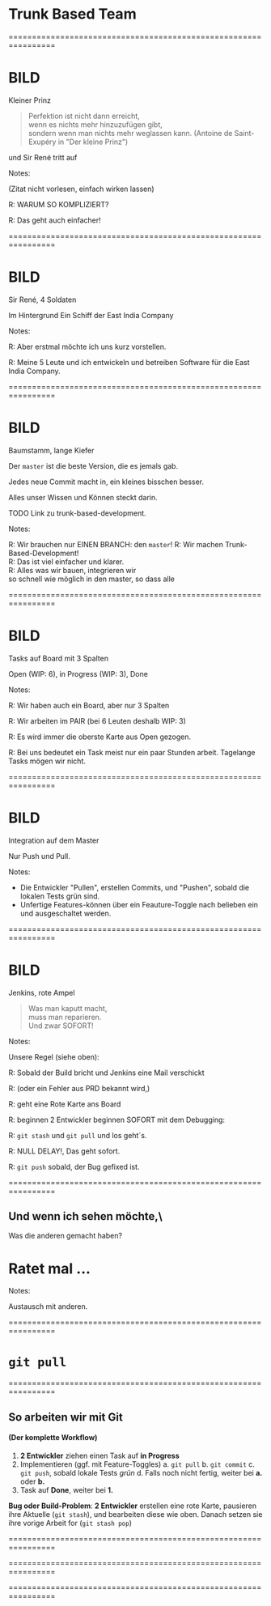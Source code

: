 

# Trunk Based Team


================================================================


# BILD

Kleiner Prinz 

> Perfektion ist nicht dann erreicht, \
> wenn es nichts mehr hinzuzufügen gibt, \
> sondern wenn man nichts mehr weglassen kann.
> (Antoine de Saint-Exupéry in "Der kleine Prinz")

und Sir René tritt auf

Notes:

(Zitat nicht vorlesen, einfach wirken lassen)

R: WARUM SO KOMPLIZIERT?

R: Das geht auch einfacher!


================================================================



# BILD

Sir René, 4 Soldaten 

Im Hintergrund Ein Schiff der East India Company

Notes:

R: Aber erstmal möchte ich uns kurz vorstellen.

R: Meine 5 Leute und ich entwickeln und
betreiben Software für die East India Company.


================================================================


# BILD

Baumstamm, lange Kiefer

Der `master` ist die beste Version, 
die es jemals gab.

Jedes neue Commit macht in,
ein kleines bisschen besser.

Alles unser Wissen und Können steckt darin.

TODO Link zu trunk-based-development.

Notes:

R: Wir brauchen nur EINEN BRANCH: den `master`!
R: Wir machen Trunk-Based-Development!\
R: Das ist viel einfacher und klarer.\
R: Alles was wir bauen, integrieren wir\
   so schnell wie möglich in den master,
   so dass alle


================================================================


# BILD

Tasks auf Board mit 3 Spalten

Open (WIP: 6), in Progress (WIP: 3), Done

Notes:

R: Wir haben auch ein Board, aber nur 3 Spalten

R: Wir arbeiten im PAIR (bei 6 Leuten deshalb WIP: 3)

R: Es wird immer die oberste Karte aus Open gezogen.

R: Bei uns bedeutet ein Task meist nur ein paar Stunden arbeit.
   Tagelange Tasks mögen wir nicht.


================================================================


# BILD

Integration auf dem Master

Nur Push und Pull.


Notes:

 * Die Entwickler "Pullen", erstellen Commits, und "Pushen",
   sobald die lokalen Tests grün sind.
 * Unfertige Features-können über ein Feauture-Toggle
   nach belieben ein und ausgeschaltet werden.
 
 

================================================================


# BILD

Jenkins, rote Ampel

> Was man kaputt macht,\
> muss man reparieren.\
> Und zwar SOFORT!


Notes:

Unsere Regel (siehe oben):

R: Sobald der Build bricht und Jenkins eine Mail verschickt

R: (oder ein Fehler aus PRD bekannt wird,)

R: geht eine Rote Karte ans Board

R: beginnen 2 Entwickler beginnen SOFORT mit dem Debugging:

R: `git stash` und `git pull` und los geht`s.

R: NULL DELAY!, Das geht sofort.

R: `git push` sobald, der Bug gefixed ist.


================================================================


## Und wenn ich sehen möchte,\
Was die anderen gemacht haben?

# Ratet mal ...


Notes:

Austausch mit anderen.


================================================================


# `git pull`


================================================================


## So arbeiten wir mit Git

#### (Der komplette Workflow)

 1. **2 Entwickler** ziehen einen Task auf **in Progress**
 2. Implementieren (ggf. mit Feature-Toggles)
    a. `git pull`
    b. `git commit`
    c. `git push`, sobald lokale Tests *grün*
    d. Falls noch nicht fertig, weiter bei **a.** oder **b.**
 3. Task auf **Done**, weiter bei **1.**
 
**Bug oder Build-Problem**: 
**2 Entwickler** erstellen eine rote Karte,
pausieren ihre Aktuelle (`git stash`),
und bearbeiten diese wie oben.
Danach setzen sie ihre vorige Arbeit for (`git stash pop`)
      


================================================================


<!-- .slide: data-background-image="03-trunk-based-team/two-visions-1.png" data-background-size="contain" -->




================================================================


<!-- .slide: data-background-image="03-trunk-based-team/two-visions-2.png" data-background-size="contain" -->




================================================================


<!-- .slide: data-background-image="03-trunk-based-team/two-visions-3.png" data-background-size="contain" -->




